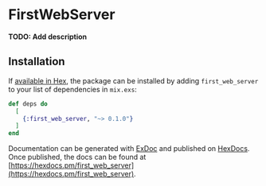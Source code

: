 # FirstWebServer

**TODO: Add description**

## Installation

If [available in Hex](https://hex.pm/docs/publish), the package can be installed
by adding `first_web_server` to your list of dependencies in `mix.exs`:

```elixir
def deps do
  [
    {:first_web_server, "~> 0.1.0"}
  ]
end
```

Documentation can be generated with [ExDoc](https://github.com/elixir-lang/ex_doc)
and published on [HexDocs](https://hexdocs.pm). Once published, the docs can
be found at [https://hexdocs.pm/first_web_server](https://hexdocs.pm/first_web_server).


